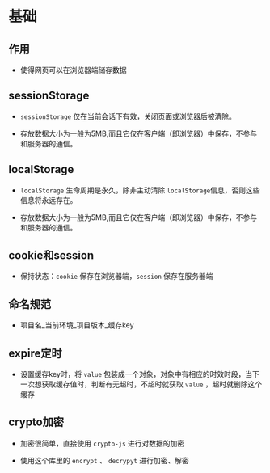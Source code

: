 # 基础

## 作用

  - 使得网页可以在浏览器端储存数据

## sessionStorage

  - `sessionStorage` 仅在当前会话下有效，关闭页面或浏览器后被清除。

  - 存放数据大小为一般为5MB,而且它仅在客户端（即浏览器）中保存，不参与和服务器的通信。

## localStorage

  - `localStorage` 生命周期是永久，除非主动清除 `localStorage`信息，否则这些信息将永远存在。

  - 存放数据大小为一般为5MB,而且它仅在客户端（即浏览器）中保存，不参与和服务器的通信。

## cookie和session

  - 保持状态：`cookie` 保存在浏览器端，`session` 保存在服务器端

## 命名规范

  - 项目名\_当前环境\_项目版本\_缓存key

## expire定时

  - 设置缓存key时，将 `value` 包装成一个对象，对象中有相应的时效时段，当下一次想获取缓存值时，判断有无超时，不超时就获取 `value` ，超时就删除这个缓存

## crypto加密

  - 加密很简单，直接使用 `crypto-js` 进行对数据的加密

  - 使用这个库里的 `encrypt` 、 `decrypyt` 进行加密、解密
